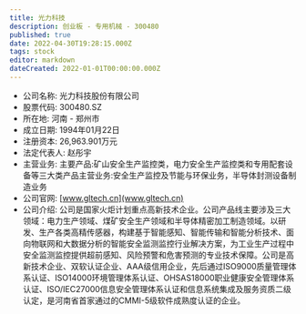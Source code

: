 ```yaml
---
title: 光力科技
description: 创业板 - 专用机械 - 300480
published: true
date: 2022-04-30T19:28:15.000Z
tags: stock
editor: markdown
dateCreated: 2022-01-01T00:00:00.000Z
---
```


- 公司名称: 光力科技股份有限公司
- 股票代码: 300480.SZ
- 所在地: 河南 - 郑州市
- 成立日期: 1994年01月22日
- 注册资本: 26,963.901万元
- 法定代表人: 赵彤宇
- 主营业务: 主要产品:矿山安全生产监控类，电力安全生产监控类和专用配套设备等三大类产品主营业务:安全生产监控及节能与环保业务，半导体封测设备制造业务
- 公司官网: [www.gltech.cn](www.gltech.cn)
- 公司介绍: 公司是国家火炬计划重点高新技术企业。公司产品线主要涉及三大领域：电力生产领域、煤矿安全生产领域和半导体精密加工制造领域。以研发、生产各类高精传感器，构建基于智能感知、智能传输和智能分析技术、面向物联网和大数据分析的智能安全监测监控行业解决方案，为工业生产过程中安全监测监控提供超前感知、风险预警和危害预测的专业技术保障。公司是高新技术企业、双软认证企业、AAA级信用企业，先后通过ISO9000质量管理体系认证、ISO14000环境管理体系认证、OHSAS18000职业健康安全管理体系认证、ISO/IEC27000信息安全管理体系认证和信息系统集成及服务资质二级认定，是河南省首家通过的CMMI-5级软件成熟度认证的企业。


